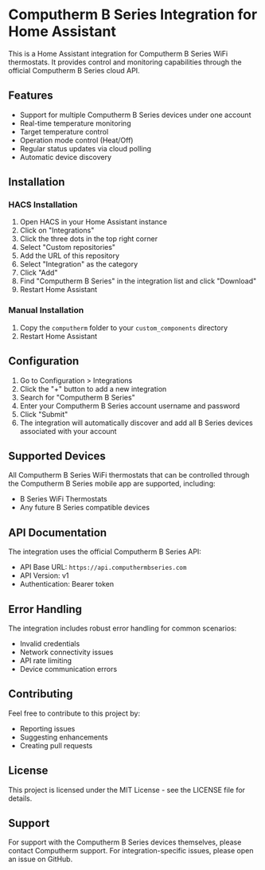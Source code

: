 # Computherm B Series Integration for Home Assistant

This is a Home Assistant integration for Computherm B Series WiFi thermostats. It provides control and monitoring capabilities through the official Computherm B Series cloud API.

## Features

- Support for multiple Computherm B Series devices under one account
- Real-time temperature monitoring
- Target temperature control
- Operation mode control (Heat/Off)
- Regular status updates via cloud polling
- Automatic device discovery

## Installation

### HACS Installation

1. Open HACS in your Home Assistant instance
2. Click on "Integrations"
3. Click the three dots in the top right corner
4. Select "Custom repositories"
5. Add the URL of this repository
6. Select "Integration" as the category
7. Click "Add"
8. Find "Computherm B Series" in the integration list and click "Download"
9. Restart Home Assistant

### Manual Installation

1. Copy the `computherm` folder to your `custom_components` directory
2. Restart Home Assistant

## Configuration

1. Go to Configuration > Integrations
2. Click the "+" button to add a new integration
3. Search for "Computherm B Series"
4. Enter your Computherm B Series account username and password
5. Click "Submit"
6. The integration will automatically discover and add all B Series devices associated with your account

## Supported Devices

All Computherm B Series WiFi thermostats that can be controlled through the Computherm B Series mobile app are supported, including:
- B Series WiFi Thermostats
- Any future B Series compatible devices

## API Documentation

The integration uses the official Computherm B Series API:
- API Base URL: `https://api.computhermbseries.com`
- API Version: v1
- Authentication: Bearer token

## Error Handling

The integration includes robust error handling for common scenarios:
- Invalid credentials
- Network connectivity issues
- API rate limiting
- Device communication errors

## Contributing

Feel free to contribute to this project by:
- Reporting issues
- Suggesting enhancements
- Creating pull requests

## License

This project is licensed under the MIT License - see the LICENSE file for details.

## Support

For support with the Computherm B Series devices themselves, please contact Computherm support.
For integration-specific issues, please open an issue on GitHub.
